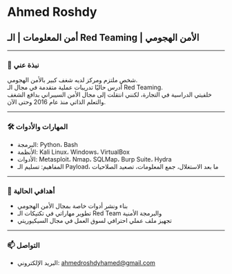 # Ahmed Roshdy

## أمن المعلومات | الـ Red Teaming | الأمن الهجومي

---

### 🧠 نبذة عني
شخص ملتزم ومركز لديه شغف كبير بالأمن الهجومي.  
أدرس حاليًا تدريبات عملية متقدمة في مجال الـ Red Teaming.  
خلفيتي الدراسية في التجارة، لكنني انتقلت إلى مجال الأمن السيبراني بدافع الشغف والتعلم الذاتي منذ عام 2016 وحتى الآن.

---

### 🛠️ المهارات والأدوات
- البرمجة: Python، Bash
- الأنظمة: Kali Linux، Windows، VirtualBox
- الأدوات: Metasploit، Nmap، SQLMap، Burp Suite، Hydra
- المفاهيم: تسليم الـ Payload، ما بعد الاستغلال، جمع المعلومات، تصعيد الصلاحيات

---

### 🎯 أهدافي الحالية
- بناء ونشر أدوات خاصة بمجال الأمن الهجومي  
- تطوير مهاراتي في تكتيكات الـ Red Team والبرمجة الأمنية  
- تجهيز ملف عملي احترافي لسوق العمل في مجال السيكيوريتي

---

### 📫 التواصل
- البريد الإلكتروني: ahmedroshdyhamed@gmail.com
